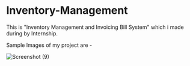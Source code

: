 # Inventory-Management
This is "Inventory Management and Invoicing Bill System" which i made during by Internship.

Sample Images of my project are - 

![Screenshot (9)](https://user-images.githubusercontent.com/39839432/60728681-8b0ae500-9f5e-11e9-8362-3cd002ac0f3c.png)
